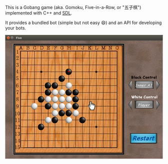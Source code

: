 This is a Gobang game (aka. Gomoku, Five-in-a-Row, or "五子棋") implemented with C++ and [SDL](http://libsdl.org/).

It provides a bundled bot (simple but not easy :smile:) and an API for developing your bots.

![screenshot_1](screenshots/1.png)
